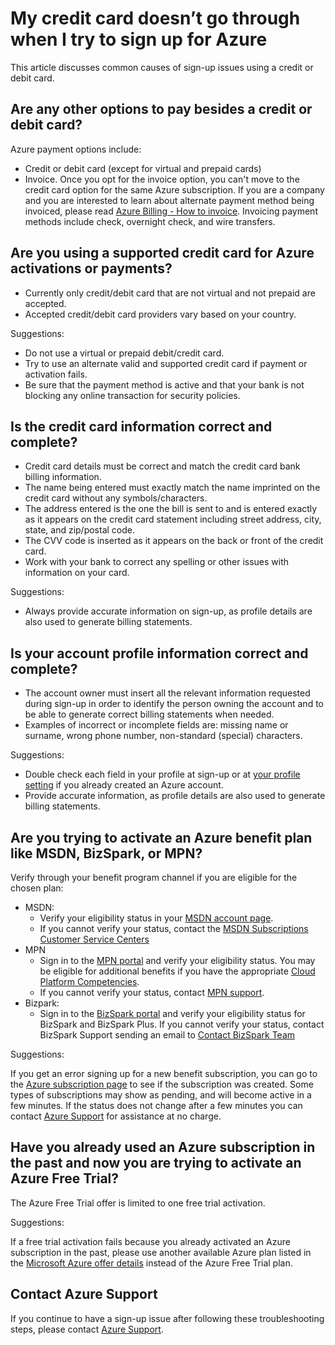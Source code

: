<properties
	pageTitle="My credit card doesn't go through when I try to sign up for Azure | Microsoft Azure"
	description="Discusses common causes of Microsoft Azure sign-up issues using a credit or debit card"
	services="billing"
	documentationCenter=""
	authors="jiangchen79"
	manager="felixwu"
	editor=""
	tags="top-support-issue"/>

<tags
	ms.service="billing"
	ms.workload="na"
	ms.tgt_pltfrm="ibiza"
	ms.devlang="na"
	ms.topic="article"
	ms.date="11/25/2015"
	ms.author="rgarodia"/>

# My credit card doesn’t go through when I try to sign up for Azure
This article discusses common causes of sign-up issues using a credit or debit card.

## Are any other options to pay besides a credit or debit card?
Azure payment options include:

- Credit or debit card (except for virtual and prepaid cards)
- Invoice. Once you opt for the invoice option, you can't move to the credit card option for the same Azure subscription. If you are a company and you are interested to learn about alternate payment method being invoiced, please read [Azure Billing - How to invoice](https://azure.microsoft.com/pricing/invoicing/). Invoicing payment methods include check, overnight check, and wire transfers.

##  Are you using a supported credit card for Azure activations or payments?
- Currently only credit/debit card that are not virtual and not prepaid are accepted.
- Accepted credit/debit card providers vary based on your country.

Suggestions:
- Do not use a virtual or prepaid debit/credit card.
- Try to use an alternate valid and supported credit card if payment or activation fails.
- Be sure that the payment method is active and that your bank is not blocking any online transaction for security policies.

## Is the credit card information correct and complete?
- Credit card details must be correct and match the credit card bank billing information.
- The name being entered must exactly match the name imprinted on the credit card without any symbols/characters.
- The address entered is the one the bill is sent to and is entered exactly as it appears on the credit card statement including street address, city, state, and zip/postal code.
- The CVV code is inserted as it appears on the back or front of the credit card.
- Work with your bank to correct any spelling or other issues with information on your card.

Suggestions:
- Always provide accurate information on sign-up, as profile details are also used to generate billing statements.

## Is your account profile information correct and complete?
- The account owner must insert all the relevant information requested during sign-up in order to identify the person owning the account and to be able to generate correct billing statements when needed.
- Examples of incorrect or incomplete fields are: missing name or surname, wrong phone number, non-standard (special) characters.

Suggestions:
- Double check each field in your profile at sign-up or at [your profile setting]( https://account.windowsazure.com/Profile/) if you already created an Azure account.
- Provide accurate information, as profile details are also used to generate billing statements.

## Are you trying to activate an Azure benefit plan like MSDN, BizSpark, or MPN?  
Verify through your benefit program channel if you are eligible for the chosen plan:
- MSDN:
  - Verify your eligibility status in your [MSDN account page](https://msdn.microsoft.com/subscriptions/manage/default.aspx).
  - If you cannot verify your status, contact the [MSDN Subscriptions Customer Service Centers](https://msdn.microsoft.com/subscriptions/contactus.aspx)
- MPN
  - Sign in to the [MPN portal](https://mspartner.microsoft.com/en/us/Pages/Locale.aspx) and verify your eligibility status. You may be eligible for additional benefits if you have the appropriate [Cloud Platform Competencies](https://mspartner.microsoft.com/en/us/pages/membership/cloud-platform-competency.aspx).
  - If you cannot verify your status, contact [MPN support](https://mspartner.microsoft.com/en/us/Pages/Support/Premium/contact-support.aspx).
- Bizpark:
  - Sign in to the [BizSpark portal](https://www.microsoft.com/bizspark/default.aspx#start-two) and verify your eligibility status for BizSpark and BizSpark Plus.
  If you cannot verify your status, contact BizSpark Support sending an email to [Contact BizSpark Team](mailto:bizspark@microsoft.com?subject=BizSpark%20Support&body=Thank%20you%20for%20contacting%20BizSpark.%20Please%20provide%20as%20much%20of%20the%20following%20information%20as%20possible,%20as%20it%20will%20help%20expedite%20our%20response%20to%20you.%0aContact%20name:%0aStartup%20name:%0aMicrosoft%20Account/Live%20ID:%0aSpecific%20description%20of%20issue%20experienced%20or%20question:%0a%0aThank%20you,%0a%0aThe%20BizSpark%20Team)

Suggestions:

If you get an error signing up for a new benefit subscription, you can go to the [Azure subscription page]( http://account.windowsazure.com/Subscriptions) to see if the subscription was created. Some types of subscriptions may show as pending, and will become active in a few minutes. If the status does not change after a few minutes you can contact [Azure Support](http://go.microsoft.com/fwlink/?linkid=544831&clcid=0x409) for assistance at no charge.

## Have you already used an Azure subscription in the past and now you are trying to activate an Azure Free Trial?
The Azure Free Trial offer is limited to one free trial activation.

Suggestions:

If a free trial activation fails because you already activated an Azure subscription in the past, please use another available Azure plan listed in the [Microsoft Azure offer details](https://azure.microsoft.com/support/legal/offer-details/) instead of the Azure Free Trial plan.

## Contact Azure Support
If you continue to have a sign-up issue after following these troubleshooting steps, please contact [Azure Support](http://go.microsoft.com/fwlink/?linkid=544831&clcid=0x409).
